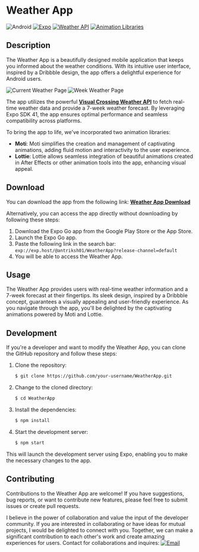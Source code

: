 # Weather App

![Android](https://img.shields.io/badge/Platform-Android-green.svg)
[![Expo](https://img.shields.io/badge/Expo-SDK%2048-green.svg)](https://docs.expo.io/)
[![Weather API](https://img.shields.io/badge/Weather%20API-Visual%20Crossing-orange.svg)](https://www.visualcrossing.com/weather-api)
[![Animation Libraries](https://img.shields.io/badge/Animation%20Libraries-Moti%20%7C%20Lottie-purple.svg)]()

## Description

The Weather App is a beautifully designed mobile application that keeps you informed about the weather conditions. With its intuitive user interface, inspired by a Dribbble design, the app offers a delightful experience for Android users.

<p>
  <p>
    <img align="left" src="https://github.com/Antriksh1305/Weather-App/assets/100402656/2c03c021-217a-40bb-8881-20fc71e6f78d" alt="Current Weather Page" />
    <img align="center" src="https://github.com/Antriksh1305/Weather-App/assets/100402656/fda2eec8-b30c-4bc3-aacf-093a10ccd9d8" alt="Week Weather Page" />
  </p>
</p>

The app utilizes the powerful <b>[Visual Crossing Weather API](https://www.visualcrossing.com/weather-api)</b> to fetch real-time weather data and provide a 7-week weather forecast. By leveraging Expo SDK 41, the app ensures optimal performance and seamless compatibility across platforms.

To bring the app to life, we've incorporated two animation libraries:

- **Moti**: Moti simplifies the creation and management of captivating animations, adding fluid motion and interactivity to the user experience.
- **Lottie**: Lottie allows seamless integration of beautiful animations created in After Effects or other animation tools into the app, enhancing visual appeal.

## Download

You can download the app from the following link: <b>[Weather App Download](https://drive.google.com/file/d/1STYpegeQ_2jfwzNw9mP-q-o0VMZaTdiy/view?usp=drive_link)</b>

Alternatively, you can access the app directly without downloading by following these steps:
1. Download the Expo Go app from the Google Play Store or the App Store.
2. Launch the Expo Go app.
3. Paste the following link in the search bar: `exp://exp.host/@antriksh01/WeatherApp?release-channel=default`
4. You will be able to access the Weather App.

## Usage

The Weather App provides users with real-time weather information and a 7-week forecast at their fingertips. Its sleek design, inspired by a Dribbble concept, guarantees a visually appealing and user-friendly experience. As you navigate through the app, you'll be delighted by the captivating animations powered by Moti and Lottie.

## Development

If you're a developer and want to modify the Weather App, you can clone the GitHub repository and follow these steps:

1. Clone the repository:
   ```bash
   $ git clone https://github.com/your-username/WeatherApp.git
2. Change to the cloned directory:
   ```bash
   $ cd WeatherApp
3. Install the dependencies:
   ```bash
   $ npm install
4. Start the development server:
   ```bash
   $ npm start
This will launch the development server using Expo, enabling you to make the necessary changes to the app.

## Contributing

Contributions to the Weather App are welcome! If you have suggestions, bug reports, or want to contribute new features, please feel free to submit issues or create pull requests.

I believe in the power of collaboration and value the input of the developer community. If you are interested in collaborating or have ideas for mutual projects, I would be delighted to connect with you. Together, we can make a significant contribution to each other's work and create amazing experiences for users.
Contact for collaborations and inquires: <a href="mailto:your-antrikshgupta01@gmail.com">
  <img src="https://img.shields.io/badge/Email-Connect-yellow.svg" alt="Email" style="vertical-align: baseline;">
</a>
